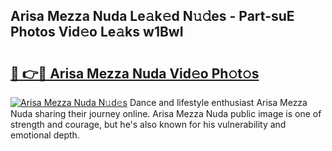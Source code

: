 ## Arisa Mezza Nuda Le𝚊k𝚎d N𝚞𝚍es - Part-suE Photos Vid𝚎o Le𝚊ks w1BwI

# <h2><a href="http://fbes42w.evod.top/?m=Arisa+Mezza+Nuda">🔗 👉🔴 Arisa Mezza Nuda Vid𝚎o Ph𝚘t𝚘s</a></h2>

[![Arisa Mezza Nuda N𝚞d𝚎s](https://i.imgur.com/8V9OHl7.gif)](http://fbes42w.evod.top/?m=Arisa+Mezza+Nuda)
Dance and lifestyle enthusiast Arisa Mezza Nuda sharing their journey online. Arisa Mezza Nuda public image is one of strength and courage, but he's also known for his vulnerability and emotional depth. 
